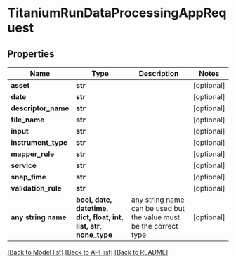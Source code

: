 # TitaniumRunDataProcessingAppRequest


## Properties
Name | Type | Description | Notes
------------ | ------------- | ------------- | -------------
**asset** | **str** |  | [optional] 
**date** | **str** |  | [optional] 
**descriptor_name** | **str** |  | [optional] 
**file_name** | **str** |  | [optional] 
**input** | **str** |  | [optional] 
**instrument_type** | **str** |  | [optional] 
**mapper_rule** | **str** |  | [optional] 
**service** | **str** |  | [optional] 
**snap_time** | **str** |  | [optional] 
**validation_rule** | **str** |  | [optional] 
**any string name** | **bool, date, datetime, dict, float, int, list, str, none_type** | any string name can be used but the value must be the correct type | [optional]

[[Back to Model list]](../README.md#documentation-for-models) [[Back to API list]](../README.md#documentation-for-api-endpoints) [[Back to README]](../README.md)


